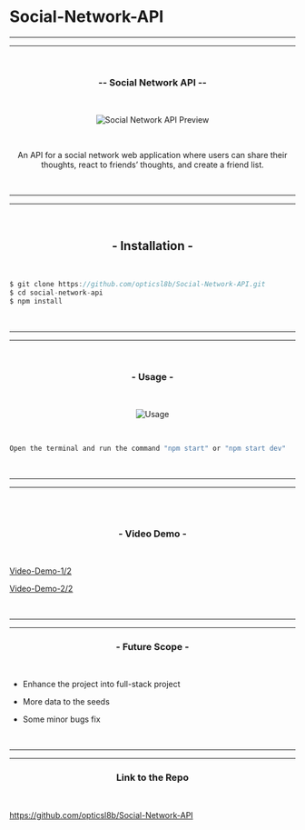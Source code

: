 # Social-Network-API



<hr><hr><br>
<h3 align="center">-- Social Network API --</h3>
<br>

<p align="center">
<img src="https://i.imgur.com/XhR6ClA.jpg" title="source: imgur.com" alt="Social Network API Preview"/>
</p>

<br>
<p align="center">
An API for a social network web application where users can share their thoughts, react to friends’ thoughts, and create a friend list.</p>
<br>

<hr>
<hr>

<br><h2 align="center">- Installation - </h2><br>

<p align="center">

```typescript
$ git clone https://github.com/opticsl8b/Social-Network-API.git
$ cd social-network-api
$ npm install
```

</p><br><hr><hr>


<br>
<h3 align="center">- Usage -</h3>
<br>

<p align="center">
<img src="https://i.imgur.com/vNZCq8h.gif" title="source: imgur.com" alt="Usage"/>
</p><br>


<p align="center">

```typescript
Open the terminal and run the command "npm start" or "npm start dev"
```
</p>

<br>
<hr>
<hr>
<br>

<br>
<h3 align="center">- Video Demo -</h3>
<br>

[Video-Demo-1/2]()

[Video-Demo-2/2]()
<br>



<br>
<hr>
<hr>

<h3 align="center">- Future Scope - </h3><br>

- Enhance the project into full-stack project 
  
- More data to the seeds 

- Some minor bugs fix

<br><hr>
<hr>

<h3 align="center">Link to the Repo</h3>
<br>

https://github.com/opticsl8b/Social-Network-API

